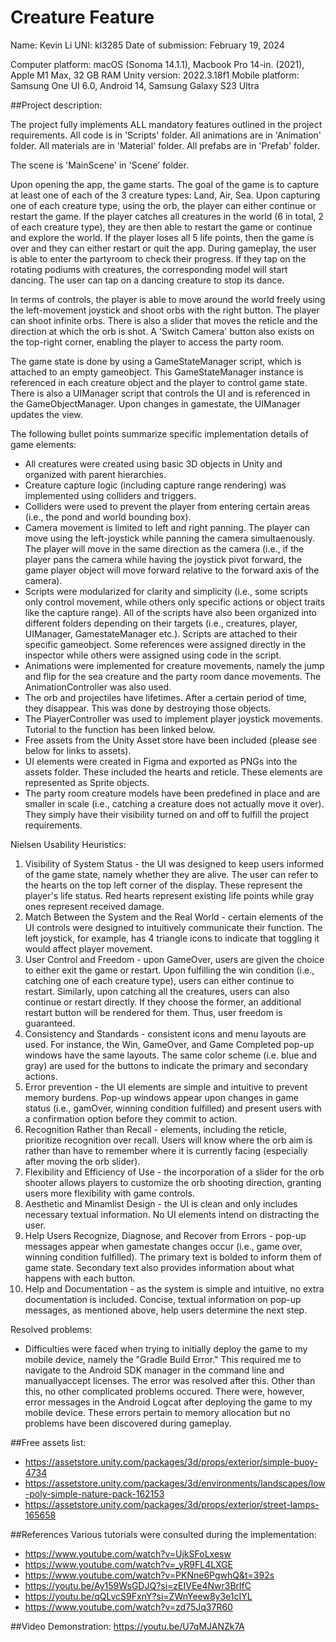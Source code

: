 # Creature Feature

Name: Kevin Li
UNI: kl3285
Date of submission: February 19, 2024

Computer platform: macOS (Sonoma 14.1.1), Macbook Pro 14-in. (2021), Apple M1 Max, 32 GB RAM
Unity version: 2022.3.18f1
Mobile platform: Samsung One UI 6.0, Android 14, Samsung Galaxy S23 Ultra

##Project description: 

The project fully implements ALL mandatory features outlined in the project requirements. 
All code is in 'Scripts' folder. 
All animations are in 'Animation' folder.
All materials are in 'Material' folder.
All prefabs are in 'Prefab' folder.

The scene is 'MainScene' in 'Scene' folder.

Upon opening the app, the game starts. The goal of the game is to capture at least one of 
each of the 3 creature types: Land, Air, Sea. Upon capturing one of each creature type, 
using the orb, the player can either continue or restart the game. If the player catches 
all creatures in the world (6 in total, 2 of each creature type), they are then able to 
restart the game or continue and explore the world. If the player loses all 5 life points, 
then the game is over and they can either restart or quit the app. 
During gameplay, the user is able to enter the partyroom to check their progress. 
If they tap on the rotating podiums with creatures, the corresponding model will start
dancing. The user can tap on a dancing creature to stop its dance.

In terms of controls, the player is able to move around the world freely using the 
left-movement joystick and shoot orbs with the right button. The player can shoot infinite 
orbs. There is also a slider that moves the reticle and the direction at which the orb is shot. 
A 'Switch Camera' button also exists on the top-right corner, enabling the player to 
access the party room. 

The game state is done by using a GameStateManager script, 
which is attached to an empty gameobject. This GameStateManager instance is referenced 
in each creature object and the player to control game state. There is also a UIManager 
script that controls the UI and is referenced in the GameObjectManager. 
Upon changes in gamestate, the UIManager updates the view.

The following bullet points summarize specific implementation details of game elements:
- All creatures were created using basic 3D objects in Unity and organized with parent hierarchies. 
- Creature capture logic (including capture range rendering) was implemented using colliders and triggers. 
- Colliders were used to prevent the player from entering certain areas (i.e., the pond and world bounding box).
- Camera movement is limited to left and right panning. The player can move using the left-joystick while 
    panning the camera simultaenously. The player will move in the same direction as the camera 
    (i.e., if the player pans the camera while having the joystick pivot forward, 
    the game player object will move forward relative to the forward axis of the camera).
- Scripts were modularized for clarity and simplicity (i.e., some scripts only control movement, 
    while others only specific actions or object traits like the capture range). 
    All of the scripts have also been organized into different folders depending on their 
    targets (i.e., creatures, player, UIManager, GamestateManager etc.). 
    Scripts are attached to their specific gameobject. Some references were assigned 
    directly in the inspector while others were assigned using code in the script.
- Animations were implemented for creature movements, namely the jump and flip for 
    the sea creature and the party room dance movements. The AnimationController was also used. 
- The orb and projectiles have lifetimes. After a certain period of time, they disappear. This was
    done by destroying those objects. 
- The PlayerController was used to implement player joystick movements. 
    Tutorial to the function has been linked below.
- Free assets from the Unity Asset store have been included (please see below for links to assets). 
- UI elements were created in Figma and exported as PNGs into the assets folder. 
    These included the hearts and reticle. These elements are represented as Sprite objects.
- The party room creature models have been predefined in place and are smaller in scale (i.e., catching a creature
    does not actually move it over). They simply have their visibility turned on and off to fulfill 
    the project requirements.


Nielsen Usability Heuristics:
1. Visibility of System Status - the UI was designed to keep users informed of the game state, 
    namely whether they are alive. The user can refer to the hearts on the top left corner of the display. 
    These represent the player's life status. Red hearts represent existing life points 
    while gray ones represent received damage. 
2. Match Between the System and the Real World - certain elements of the UI controls were designed to 
    intuitively communicate their function. The left joystick, for example, has 4 triangle icons to 
    indicate that toggling it would affect player movement.
3. User Control and Freedom - upon GameOver, users are given the choice to either exit the game 
    or restart. Upon fulfilling the win condition (i.e., catching one of each creature type), 
    users can either continue to restart. Similarly, upon catching all the creatures, users 
    can also continue or restart directly. If they choose the former, an additional restart 
    button will be rendered for them. Thus, user freedom is guaranteed. 
4. Consistency and Standards - consistent icons and menu layouts are used. For instance, the Win, 
    GameOver, and Game Completed pop-up windows have the same layouts. The same color scheme 
    (i.e. blue and gray) are used for the buttons to indicate the primary and secondary actions. 
5. Error prevention - the UI elements are simple and intuitive to prevent memory burdens. 
    Pop-up windows appear upon changes in game status (i.e., gamOver, winning condition fulfilled) 
    and present users with a confirmation option before they commit to action. 
6. Recognition Rather than Recall - elements, including the reticle, prioritize recognition over 
    recall. Users will know where the orb aim is rather than have to remember where it is currently 
    facing (especially after moving the orb slider).
7. Flexibility and Efficiency of Use - the incorporation of a slider for the orb shooter allows 
    players to customize the orb shooting direction, granting users more flexibility with game controls.
8. Aesthetic and Minamlist Design - the UI is clean and only includes necessary textual information. 
    No UI elements intend on distracting the user. 
9. Help Users Recognize, Diagnose, and Recover from Errors - pop-up messages appear when gamestate 
    changes occur (i.e., game over, winning condition fulfilled). The primary text is bolded to 
    inform them of game state. Secondary text also provides information about what happens with each button. 
10. Help and Documentation - as the system is simple and intuitive, no extra documentation 
    is included. Concise, textual information on pop-up messages, as mentioned above, 
    help users determine the next step.

Resolved problems:
- Difficulties were faced when trying to initially deploy the game to my mobile device, 
    namely the "Gradle Build Error." This required me to navigate to the Android SDK manager 
    in the command line and manuallyaccept licenses. The error was resolved after this. 
    Other than this, no other complicated problems occured. There were, however, 
    error messages in the Android Logcat after deploying the game to my mobile device. 
    These errors pertain to memory allocation but no problems have been discovered during gameplay.

##Free assets list:
- https://assetstore.unity.com/packages/3d/props/exterior/simple-buoy-4734
- https://assetstore.unity.com/packages/3d/environments/landscapes/low-poly-simple-nature-pack-162153
- https://assetstore.unity.com/packages/3d/props/exterior/street-lamps-165658

##References
Various tutorials were consulted during the implementation:
- https://www.youtube.com/watch?v=UjkSFoLxesw
- https://www.youtube.com/watch?v=_yR9FL4LXGE
- https://www.youtube.com/watch?v=PKNne6PgwhQ&t=392s
- https://youtu.be/Ay159WsGDJQ?si=zEIVEe4Nwr3BrlfC
- https://youtu.be/qQLvcS9FxnY?si=ZWnYeew8y3e1cIYL
- https://www.youtube.com/watch?v=zd75Jq37R60
 
##Video Demonstration: 
https://youtu.be/U7qMJANZk7A
